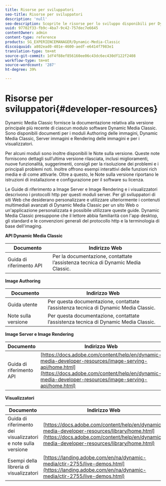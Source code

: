 ```yaml
---
title: Risorse per sviluppatori
seo-title: Risorse per sviluppatori
description: 'null'
seo-description: Scoprite le risorse per lo sviluppo disponibili per Dynamic Media.
uuid: 97702f33-fb9c-4ba7-9c42-757dec7e6645
contentOwner: admin
content-type: reference
products: SG_EXPERIENCEMANAGER/Dynamic-Media-Classic
discoiquuid: a802ead0-401e-4600-aedf-e6414f7983e1
translation-type: tm+mt
source-git-commit: 1df4f88ef856160ee06c43dc6ec430df122f2408
workflow-type: tm+mt
source-wordcount: '287'
ht-degree: 39%

---
```



# Risorse per sviluppatori{#developer-resources}

Dynamic Media Classic fornisce la documentazione relativa alla versione principale più recente di ciascun modulo software Dynamic Media Classic. Sono disponibili documenti per i moduli Authoring delle immagini, Dynamic Media Classic, Server immagini e Rendering delle immagini e per i visualizzatori.

Per alcuni moduli sono inoltre disponibili le Note sulla versione. Queste note forniscono dettagli sull’ultima versione rilasciata, inclusi miglioramenti, nuove funzionalità, suggerimenti, consigli per la risoluzione dei problemi e i principali problemi noti. Inoltre offrono esempi interattivi delle funzioni rich media e di come attivarle. Oltre a questo, le Note sulla versione riportano le istruzioni di installazione e configurazione per il software su licenza.

Le Guide di riferimento a Image Server e Image Rendering e i visualizzatori descrivono i protocolli http per questi moduli server. Per gli sviluppatori di siti Web che desiderano personalizzare e utilizzare ulteriormente i contenuti multimediali avanzati di Dynamic Media Classic per un sito Web o un&#39;applicazione personalizzata è possibile utilizzare queste guide. Dynamic Media Classic presuppone che il lettore abbia familiarità con l&#39;app desktop, gli standard e le convenzioni generali del protocollo http e la terminologia di base dell&#39;imaging.


**API Dynamic Media Classic**

| Documento | Indirizzo Web |
|--- |--- |
| Guida di riferimento API | Per la documentazione, contattate l’assistenza tecnica di Dynamic Media Classic. |

**Image Authoring**

| Documento | Indirizzo Web |
|--- |--- |
| Guida utente | Per questa documentazione, contattate l’assistenza tecnica di Dynamic Media Classic. |
| Note sulla versione | Per questa documentazione, contattate l’assistenza tecnica di Dynamic Media Classic. |

**Image Server e Image Rendering**

| Documento | Indirizzo Web |
|--- |--- |
| Guida di riferimento API | [https://docs.adobe.com/content/help/en/dynamic-media-developer-resources/image-serving-api/home.html](https://docs.adobe.com/content/help/en/dynamic-media-developer-resources/image-serving-api/home.html) |

**Visualizzatori**

| Documento | Indirizzo Web |
|--- |--- |
| Guida di riferimento dei visualizzatori e note sulla versione | [https://docs.adobe.com/content/help/en/dynamic-media-developer-resources/library/home.html](https://docs.adobe.com/content/help/en/dynamic-media-developer-resources/library/home.html) |
| Esempi della libreria di visualizzatori | [https://landing.adobe.com/en/na/dynamic-media/ctir-2755/live-demos.html](https://landing.adobe.com/en/na/dynamic-media/ctir-2755/live-demos.html) |


<!-- 

**Web-to-Print**

|Document|Web address|
|--- |--- |
|Reference Guide|[https://www.adobe.com/go/learn_s7_webtoprint_en](https://www.adobe.com/go/learn_s7_webtoprint_en)| 

-->

